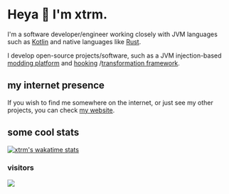 # Heya 👋 I'm xtrm.

I'm a software developer/engineer working closely with JVM languages 
such as [Kotlin](https://kotlinlang.org) and native languages 
like [Rust](https://rust-lang.org).

I develop open-source projects/software, such as 
a JVM injection-based [modding platform](https://github.com/stardust-enterprises/atlas-framework) 
and [hooking](https://github.com/cbyrneee/injector)
/[transformation framework](https://github.com/stardust-enterprises/deface).

## my internet presence
If you wish to find me somewhere on the internet, or just see my other projects, you can check [my website](https://xtrm.me).

## some cool stats
[![xtrm's wakatime stats](https://github-readme-stats.vercel.app/api/wakatime?username=xtrm&show_icons=true&theme=radical)](https://github.com/anuraghazra/github-readme-stats)

### visitors
![](https://count.getloli.com/get/@xTrM-EN?theme=rule34)
